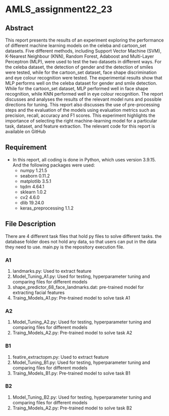 # AMLS_assignment22_23

## Abstract
This report presents the results of an experiment exploring the performance of different machine learning models on the celeba and cartoon\_set datasets. Five different methods, including Support Vector Machine (SVM), K-Nearest Neighbour (KNN), Random Forest, Adaboost and Multi-Layer Perceptron (MLP), were used to test the two datasets in different ways. For the celeba dataset, the detection of gender and the detection of smiles were tested, while for the cartoon\_set dataset, face shape discrimination and eye colour recognition were tested. The experimental results show that MLP performs well on the celeba dataset for gender and smile detection. While for the cartoon\_set dataset, MLP performed well in face shape recognition, while KNN performed well in eye colour recognition. The report discusses and analyses the results of the relevant model runs and possible directions for tuning. This report also discusses the use of pre-processing steps and the evaluation of the models using evaluation metrics such as precision, recall, accuracy and F1 scores. This experiment highlights the importance of selecting the right machine-learning model for a particular task, dataset, and feature extraction. The relevant code for this report is available on GitHub

## Requirement
- In this report, all coding is done in Python, which uses version 3.9.15. And the following packages were used:
    - numpy 1.21.5
    - seaborn 0.11.2
    - matplotlib 3.5.1
    - tqdm 4.64.1
    - sklearn 1.0.2
    - cv2 4.6.0
    - dlib 19.24.0
    - keras_preprocessing 1.1.2

## File Description
There are 4 different task files that hold py files to solve different tasks. the database folder does not hold any data, so that users can put in the data they need to use. main.py is the repository execution file.

### A1
1. landmarks.py: Used to extract feature
2. Model_Tuning_A1.py: Used for testing, hyperparameter tuning and comparing files for different models
3. shape_predictor_68_face_landmarks.dat: pre-trained model for extracting facial features
4. Traing_Models_A1.py: Pre-trained model to solve task A1

### A2
1. Model_Tuning_A2.py: Used for testing, hyperparameter tuning and comparing files for different models
2. Traing_Models_A2.py: Pre-trained model to solve task A2

### B1
1. featire_extractopm.py: Used to extract feature
2. Model_Tuning_B1.py: Used for testing, hyperparameter tuning and comparing files for different models
3. Traing_Models_B1.py: Pre-trained model to solve task B1

### B2
1. Model_Tuning_B2.py: Used for testing, hyperparameter tuning and comparing files for different models
2. Traing_Models_A2.py: Pre-trained model to solve task B2